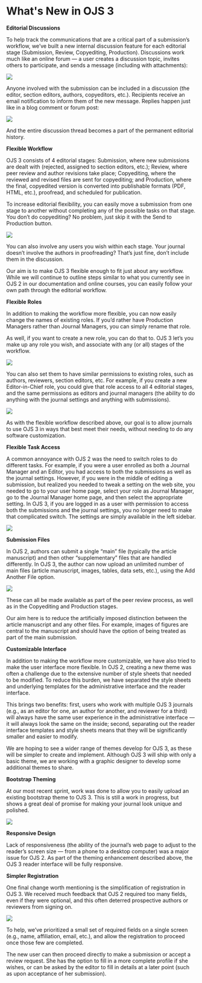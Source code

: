 # What's New in OJS 3

**Editorial Discussions**

To help track the communications that are a critical part of a submission’s workflow, we’ve built a new internal discussion feature for each editorial stage (Submission, Review, Copyediting, Production). Discussions work much like an online forum — a user creates a discussion topic, invites others to participate, and sends a message (including with attachments):

![](https://pkp.sfu.ca/wp-content/uploads/2016/08/shot1-300x75.png)

Anyone involved with the submission can be included in a discussion (the editor, section editors, authors, copyeditors, etc.). Recipients receive an email notification to inform them of the new message. Replies happen just like in a blog comment or forum post:

![](https://pkp.sfu.ca/wp-content/uploads/2016/08/shot2-300x222.png)

And the entire discussion thread becomes a part of the permanent editorial history.

 
**Flexible Workflow**

OJS 3 consists of 4 editorial stages: Submission, where new submissions are dealt with (rejected, assigned to section editors, etc.); Review, where peer review and author revisions take place; Copyediting, where the reviewed and revised files are sent for copyediting; and Production, where the final, copyedited version is converted into publishable formats (PDF, HTML, etc.), proofread, and scheduled for publication.

To increase editorial flexibility, you can easily move a submission from one stage to another without completing any of the possible tasks on that stage. You don’t do copyediting? No problem, just skip it with the Send to Production button.

![](https://pkp.sfu.ca/wp-content/uploads/2016/08/shot3.png)

You can also involve any users you wish within each stage. Your journal doesn’t involve the authors in proofreading? That’s just fine, don’t include them in the discussion.

Our aim is to make OJS 3 flexible enough to fit just about any workflow. While we will continue to outline steps similar to what you currently see in OJS 2 in our documentation and online courses, you can easily follow your own path through the editorial workflow.

**Flexible Roles**

In addition to making the workflow more flexible, you can now easily change the names of existing roles. If you’d rather have Production Managers rather than Journal Managers, you can simply rename that role.

As well, if you want to create a new role, you can do that to. OJS 3 let’s you make up any role you wish, and associate with any (or all) stages of the workflow.

![](https://pkp.sfu.ca/wp-content/uploads/2016/08/shot4-300x121.png)

You can also set them to have similar permissions to existing roles, such as authors, reviewers, section editors, etc. For example, if you create a new Editor-in-Chief role, you could give that role access to all 4 editorial stages, and the same permissions as editors and journal managers (the ability to do anything with the journal settings and anything with submissions).

![](https://pkp.sfu.ca/wp-content/uploads/2016/08/shot5-300x233.png)

As with the flexible workflow described above, our goal is to allow journals to use OJS 3 in ways that best meet their needs, without needing to do any software customization.

**Flexible Task Access**

A common annoyance with OJS 2 was the need to switch roles to do different tasks. For example, if you were a user enrolled as both a Journal Manager and an Editor, you had access to both the submissions as well as the journal settings. However, if you were in the middle of editing a submission, but realized you needed to tweak a setting on the web site, you needed to go to your user home page, select your role as Journal Manager, go to the Journal Manager home page, and then select the appropriate setting. In OJS 3, if you are logged in as a user with permission to access both the submissions and the journal settings, you no longer need to make that complicated switch. The settings are simply available in the left sidebar.

![](https://pkp.sfu.ca/wp-content/uploads/2016/08/shot6-300x149.png)

**Submission Files**

In OJS 2, authors can submit a single “main” file (typically the article manuscript) and then other “supplementary” files that are handled differently. In OJS 3, the author can now upload an unlimited number of main files (article manuscript, images, tables, data sets, etc.), using the Add Another File option.

![](https://pkp.sfu.ca/wp-content/uploads/2016/08/shot7-300x145.png)

These can all be made available as part of the peer review process, as well as in the Copyediting and Production stages.

Our aim here is to reduce the artificially imposed distinction between the article manuscript and any other files. For example, images of figures are central to the manuscript and should have the option of being treated as part of the main submission.

**Customizable Interface**

In addition to making the workflow more customizable, we have also tried to make the user interface more flexible. In OJS 2, creating a new theme was often a challenge due to the extensive number of style sheets that needed to be modified. To reduce this burden, we have separated the style sheets and underlying templates for the administrative interface and the reader interface.

This brings two benefits: first, users who work with multiple OJS 3 journals (e.g., as an editor for one, an author for another, and reviewer for a third) will always have the same user experience in the administrative interface — it will always look the same on the inside; second, separating out the reader interface templates and style sheets means that they will be significantly smaller and easier to modify.

We are hoping to see a wider range of themes develop for OJS 3, as these will be simpler to create and implement. Although OJS 3 will ship with only a basic theme, we are working with a graphic designer to develop some additional themes to share.

**Bootstrap Theming**

At our most recent sprint, work was done to allow you to easily upload an existing bootstrap theme to OJS 3. This is still a work in progress, but shows a great deal of promise for making your journal look unique and polished.

![](https://pkp.sfu.ca/wp-content/uploads/2016/05/bootstrap-themes-300x198.gif)

**Responsive Design**

Lack of responsiveness (the ability of the journal’s web page to adjust to the reader’s screen size — from a phone to a desktop computer) was a major issue for OJS 2. As part of the theming enhancement described above, the OJS 3 reader interface will be fully responsive.

**Simpler Registration**

One final change worth mentioning is the simplification of registration in OJS 3. We received much feedback that OJS 2 required too many fields, even if they were optional, and this often deterred prospective authors or reviewers from signing on.

![](https://pkp.sfu.ca/wp-content/uploads/2016/08/shot8-134x300.png)

To help, we’ve prioritized a small set of required fields on a single screen (e.g., name, affiliation, email, etc.), and allow the registration to proceed once those few are completed.

The new user can then proceed directly to make a submission or accept a review request. She has the option to fill in a more complete profile if she wishes, or can be asked by the editor to fill in details at a later point (such as upon acceptance of her submission).